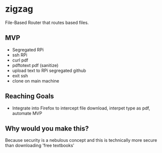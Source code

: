 # zigzag
File-Based Router that routes based files.

## MVP

- Segregated RPi
- ssh RPi
- curl pdf
- pdftotext pdf (sanitize)
- upload text to RPi segregated github
- exit ssh
- clone on main machine

## Reaching Goals

- Integrate into Firefox to intercept file download, interpet type as pdf, automate MVP

## Why would you make this?

Because security is a nebulous concept and this is technically more secure than downloading 'free textbooks'
